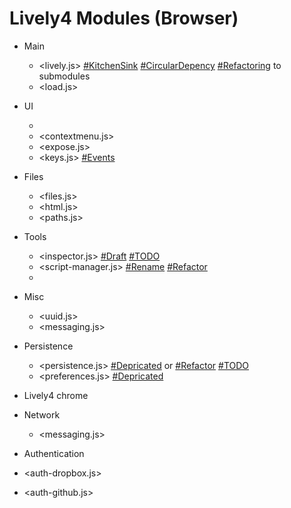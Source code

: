 # Lively4 Modules (Browser)

<!-- REGEXP
\* ([A-Za-z0-9-/]+(((\.js)|(\.md)|(\.html))|/))
* [$1]($1) 
-->
- Main
  
  - <lively.js> [#KitchenSink](search://#KitchenSink) [#CircularDepency](search://#CircularDepency) [#Refactoring](search://#Refactoring) to submodules
  - <load.js>

- UI
  
  - <morphic/>
  - <contextmenu.js>
  - <expose.js>
  - <keys.js> [#Events](search://#Events)

- Files
  
  - <files.js>
  - <html.js>
  - <paths.js>

- Tools
  
  - <inspector.js> [#Draft](search://#Draft) [#TODO](search://#TODO)
  - <script-manager.js> [#Rename](search://#Rename) [#Refactor](search://#Refactor)
  - <search/>

- Misc
  
  - <uuid.js>
  - <messaging.js>

- Persistence
  
  - <persistence.js> [#Depricated](search://#Depricated) or [#Refactor](search://#Refactor) [#TODO](search://#TODO)
  - <preferences.js> [#Depricated](search://#Depricated)

- Lively4 chrome

- Network
  
  - <messaging.js>

- Authentication

- <auth-dropbox.js>

- <auth-github.js>